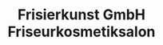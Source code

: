 ---
title: "Frisierkunst GmbH Friseurkosmetiksalon"
url: /wolmirstedt/frisierkunst-gmbh-friseurkosmetiksalon/
shop: Friseur
---